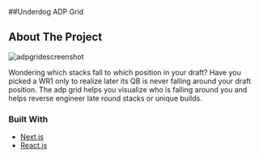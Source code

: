 <!-- ABOUT THE PROJECT -->
##Underdog ADP Grid 

## About The Project

![adpgridescreenshot](https://user-images.githubusercontent.com/32400645/147144553-c5a6c313-a64c-42a7-aa90-ccdb77c78aa6.png)

Wondering which stacks fall to which position in your draft? Have you picked a WR1 only to realize later its QB is never falling around your draft position. The adp grid helps you visualize who is falling around you and helps reverse engineer late round stacks or unique builds.


### Built With

* [Next.js](https://nextjs.org/)
* [React.js](https://reactjs.org/)
